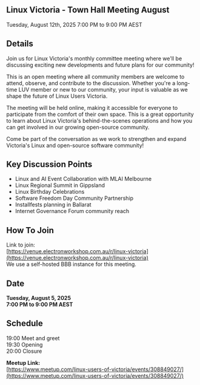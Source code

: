 ## Linux Victoria - Town Hall Meeting August

Tuesday, August 12th, 2025 
7:00 PM to 9:00 PM AEST

## Details

Join us for Linux Victoria's monthly committee meeting where we'll be discussing exciting new developments and future plans for our community!

This is an open meeting where all community members are welcome to attend, observe, and contribute to the discussion. Whether you're a long-time LUV member or new to our community, your input is valuable as we shape the future of Linux Users Victoria.

The meeting will be held online, making it accessible for everyone to participate from the comfort of their own space. This is a great opportunity to learn about Linux Victoria's behind-the-scenes operations and how you can get involved in our growing open-source community.

Come be part of the conversation as we work to strengthen and expand Victoria's Linux and open-source software community!

## Key Discussion Points

- Linux and AI Event Collaboration with MLAI Melbourne
- Linux Regional Summit in Gippsland
- Linux Birthday Celebrations
- Software Freedom Day Community Partnership
- Installfests planning in Ballarat
- Internet Governance Forum community reach

## How To Join

Link to join:  
[https://venue.electronworkshop.com.au/r/linux-victoria](https://venue.electronworkshop.com.au/r/linux-victoria)  
We use a self-hosted BBB instance for this meeting.

## Date

**Tuesday, August 5, 2025**  
**7:00 PM to 9:00 PM AEST**

## Schedule

19:00 Meet and greet  
19:30 Opening  
20:00 Closure

**Meetup Link:**  
[https://www.meetup.com/linux-users-of-victoria/events/308849027/](https://www.meetup.com/linux-users-of-victoria/events/308849027/)
